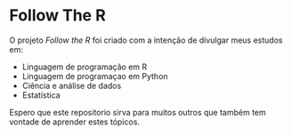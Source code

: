 # Follow The R

O projeto _Follow the R_ foi criado com a intenção de divulgar meus estudos em:

* Linguagem de programação em R
* Linguagem de programaçao em Python
* Ciência e análise de dados
* Estatística

Espero que este repositorio sirva para muitos outros que também tem vontade de aprender estes tópicos.
